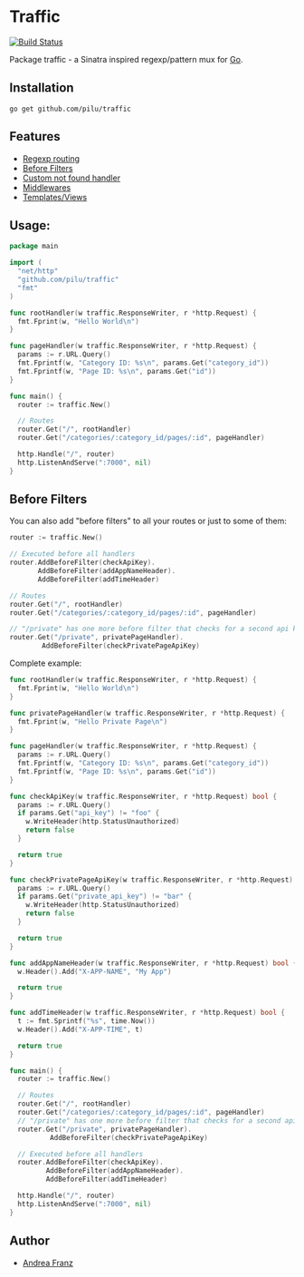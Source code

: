 # Traffic

[![Build Status](https://travis-ci.org/pilu/traffic.png?branch=master)](https://travis-ci.org/pilu/traffic)

Package traffic - a Sinatra inspired regexp/pattern mux for [Go](http://golang.org/ "The Go programming language").

## Installation

    go get github.com/pilu/traffic

## Features

  * [Regexp routing](https://github.com/pilu/traffic/blob/master/examples/simple/main.go)
  * [Before Filters](https://github.com/pilu/traffic/blob/master/examples/before-filter/main.go)
  * [Custom not found handler](https://github.com/pilu/traffic/blob/master/examples/not-found/main.go)
  * [Middlewares](https://github.com/pilu/traffic/blob/master/examples/middleware/main.go)
  * [Templates/Views](https://github.com/pilu/traffic/tree/master/examples/templates)

## Usage:

```go
package main

import (
  "net/http"
  "github.com/pilu/traffic"
  "fmt"
)

func rootHandler(w traffic.ResponseWriter, r *http.Request) {
  fmt.Fprint(w, "Hello World\n")
}

func pageHandler(w traffic.ResponseWriter, r *http.Request) {
  params := r.URL.Query()
  fmt.Fprintf(w, "Category ID: %s\n", params.Get("category_id"))
  fmt.Fprintf(w, "Page ID: %s\n", params.Get("id"))
}

func main() {
  router := traffic.New()

  // Routes
  router.Get("/", rootHandler)
  router.Get("/categories/:category_id/pages/:id", pageHandler)

  http.Handle("/", router)
  http.ListenAndServe(":7000", nil)
}
```

## Before Filters

You can also add "before filters" to all your routes or just to some of them:

```go
router := traffic.New()

// Executed before all handlers
router.AddBeforeFilter(checkApiKey).
       AddBeforeFilter(addAppNameHeader).
       AddBeforeFilter(addTimeHeader)

// Routes
router.Get("/", rootHandler)
router.Get("/categories/:category_id/pages/:id", pageHandler)

// "/private" has one more before filter that checks for a second api key (private_api_key)
router.Get("/private", privatePageHandler).
        AddBeforeFilter(checkPrivatePageApiKey)
```

Complete example:

```go
func rootHandler(w traffic.ResponseWriter, r *http.Request) {
  fmt.Fprint(w, "Hello World\n")
}

func privatePageHandler(w traffic.ResponseWriter, r *http.Request) {
  fmt.Fprint(w, "Hello Private Page\n")
}

func pageHandler(w traffic.ResponseWriter, r *http.Request) {
  params := r.URL.Query()
  fmt.Fprintf(w, "Category ID: %s\n", params.Get("category_id"))
  fmt.Fprintf(w, "Page ID: %s\n", params.Get("id"))
}

func checkApiKey(w traffic.ResponseWriter, r *http.Request) bool {
  params := r.URL.Query()
  if params.Get("api_key") != "foo" {
    w.WriteHeader(http.StatusUnauthorized)
    return false
  }

  return true
}

func checkPrivatePageApiKey(w traffic.ResponseWriter, r *http.Request) bool {
  params := r.URL.Query()
  if params.Get("private_api_key") != "bar" {
    w.WriteHeader(http.StatusUnauthorized)
    return false
  }

  return true
}

func addAppNameHeader(w traffic.ResponseWriter, r *http.Request) bool {
  w.Header().Add("X-APP-NAME", "My App")

  return true
}

func addTimeHeader(w traffic.ResponseWriter, r *http.Request) bool {
  t := fmt.Sprintf("%s", time.Now())
  w.Header().Add("X-APP-TIME", t)

  return true
}

func main() {
  router := traffic.New()

  // Routes
  router.Get("/", rootHandler)
  router.Get("/categories/:category_id/pages/:id", pageHandler)
  // "/private" has one more before filter that checks for a second api key (private_api_key)
  router.Get("/private", privatePageHandler).
          AddBeforeFilter(checkPrivatePageApiKey)

  // Executed before all handlers
  router.AddBeforeFilter(checkApiKey).
         AddBeforeFilter(addAppNameHeader).
         AddBeforeFilter(addTimeHeader)

  http.Handle("/", router)
  http.ListenAndServe(":7000", nil)
}
```

## Author

* [Andrea Franz](http://gravityblast.com)
